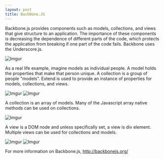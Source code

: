 ```yaml
---
layout: post
title: BackBone.JS 
---
```


Backbone.js provides components such as models, collections, and views that give structure to an application. The importance of these components is decreasing the dependence of different parts of the code, which protects the application from breaking if one part of the code fails. Backbone uses the Underscore.js.

![Imgur](http://i.imgur.com/QiU97l7.png?1)

As a real life example, imagine models as individual people. A model holds the properties that make that person unique. A collection is a group of people "models". Extend is used to provide an instance of properties for models, collections, and views. 

![Imgur](http://i.imgur.com/2ICV3aI.png)
![Imgur](http://i.imgur.com/ea2aP7Z.png)

A collection is an array of models. Many of the Javascript array native methods can be used on collections.

![Imgur](http://i.imgur.com/bOLN38g.png) 

A view is a DOM node and unless specifically set, a view is div element. Multiple views can be used for collections and models.

![Imgur](http://i.imgur.com/XKFBHFQ.png)
![Imgur](http://i.imgur.com/eqMaLS4.png)

For more information on Backbone.js, http://backbonejs.org/
